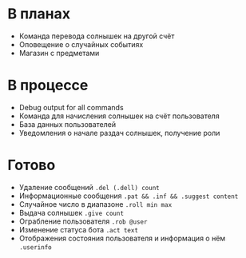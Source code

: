 ﻿# В планах

* Команда перевода солнышек на другой счёт
* Оповещение о случайных событиях
* Магазин с предметами

# В процессе

* Debug output for all commands
* Команда для начисления солнышек на счёт пользователя
* База данных пользователей
* Уведомления о начале раздач солнышек, получение роли

# Готово

* Удаление сообщений `.del (.dell) count`
* Информационные сообщения `.pat && .inf && .suggest content`
* Случайное число в диапазоне `.roll min max`
* Выдача солнышек `.give count`
* Ограбление пользователя `.rob @user`
* Изменение статуса бота `.act text`
* Отображения состояния пользователя и информация о нём `.userinfo`